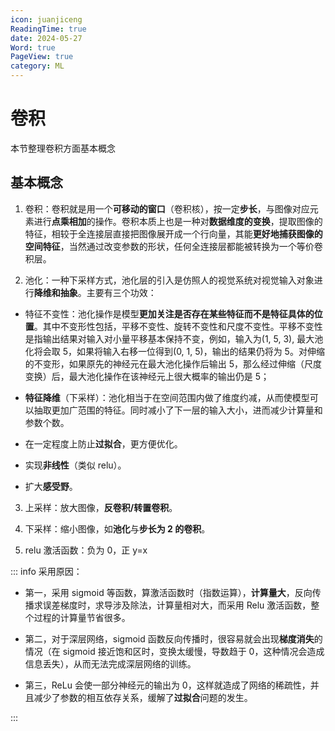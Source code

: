 ```yaml
---
icon: juanjiceng
ReadingTime: true
date: 2024-05-27
Word: true
PageView: true
category: ML
---
```


# 卷积

本节整理卷积方面基本概念

## 基本概念

1. 卷积：卷积就是用一个**可移动的窗口**（卷积核），按一定**步长**，与图像对应元素进行**点乘相加**的操作。卷积本质上也是一种对**数据维度的变换**，提取图像的特征，相较于全连接层直接把图像展开成一个行向量，其能**更好地捕获图像的空间特征**，当然通过改变参数的形状，任何全连接层都能被转换为一个等价卷积层。

2. 池化：一种下采样方式，池化层的引入是仿照人的视觉系统对视觉输入对象进行**降维和抽象**。主要有三个功效：

- 特征不变性：池化操作是模型**更加关注是否存在某些特征而不是特征具体的位置**。其中不变形性包括，平移不变性、旋转不变性和尺度不变性。平移不变性是指输出结果对输入对小量平移基本保持不变，例如，输入为(1, 5, 3), 最大池化将会取 5，如果将输入右移一位得到(0, 1, 5)，输出的结果仍将为 5。对伸缩的不变形，如果原先的神经元在最大池化操作后输出 5，那么经过伸缩（尺度变换）后，最大池化操作在该神经元上很大概率的输出仍是 5；

- **特征降维**（下采样）：池化相当于在空间范围内做了维度约减，从而使模型可以抽取更加广范围的特征。同时减小了下一层的输入大小，进而减少计算量和参数个数。

- 在一定程度上防止**过拟合**，更方便优化。

- 实现**非线性**（类似 relu）。

- 扩大**感受野**。

3. 上采样：放大图像，**反卷积/转置卷积**。

4. 下采样：缩小图像，如**池化**与**步长为 2 的卷积**。

5. relu 激活函数：负为 0，正 y=x

::: info 采用原因： 

- 第一，采用 sigmoid 等函数，算激活函数时（指数运算），**计算量大**，反向传播求误差梯度时，求导涉及除法，计算量相对大，而采用 Relu 激活函数，整个过程的计算量节省很多。

- 第二，对于深层网络，sigmoid 函数反向传播时，很容易就会出现**梯度消失**的情况（在 sigmoid 接近饱和区时，变换太缓慢，导数趋于 0，这种情况会造成信息丢失），从而无法完成深层网络的训练。

- 第三，ReLu 会使一部分神经元的输出为 0，这样就造成了网络的稀疏性，并且减少了参数的相互依存关系，缓解了**过拟合**问题的发生。

::: 
